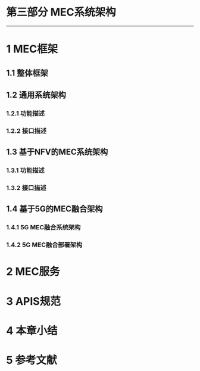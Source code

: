 # 第三部分 MEC系统架构          
-------           
# 1	MEC框架	             
## 1.1	整体框架	            
## 1.2	通用系统架构	               
### 1.2.1	功能描述	               
### 1.2.2	接口描述	                 
## 1.3	基于NFV的MEC系统架构	                
### 1.3.1	功能描述	               
### 1.3.2	接口描述	                
## 1.4	基于5G的MEC融合架构	                    
### 1.4.1	5G MEC融合系统架构	                
### 1.4.2	5G MEC融合部署架构	                
# 2	MEC服务	                 
# 3	APIS规范	               
# 4	本章小结	             
# 5	参考文献	             

